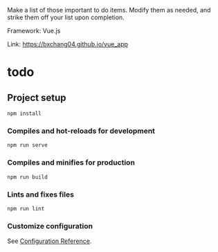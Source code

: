 Make a list of those important to do items. Modify them as needed, and strike them off your list upon completion.

Framework: Vue.js

Link: https://bxchang04.github.io/vue_app


# todo

## Project setup
```
npm install
```

### Compiles and hot-reloads for development
```
npm run serve
```

### Compiles and minifies for production
```
npm run build
```

### Lints and fixes files
```
npm run lint
```

### Customize configuration
See [Configuration Reference](https://cli.vuejs.org/config/).
